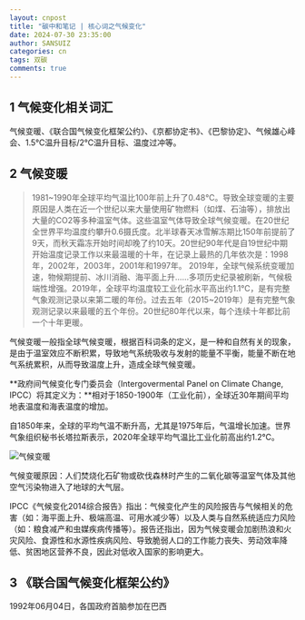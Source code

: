 ```yaml
---
layout: cnpost
title: "碳中和笔记 | 核心词之气候变化"
date: 2024-07-30 23:35:00
author: SANSUIZ
categories: cn
tags: 双碳
comments: true
---
```


## 1 气候变化相关词汇

气候变暖、《联合国气候变化框架公约》、《京都协定书》、《巴黎协定》、气候雄心峰会、1.5℃温升目标/2℃温升目标、温度过冲等。

## 2 气候变暖

> 1981~1990年全球平均气温比100年前上升了0.48℃。导致全球变暖的主要原因是人类在近一个世纪以来大量使用矿物燃料（如煤、石油等），排放出大量的CO2等多种温室气体。这些温室气体导致全球气候变暖。在20世纪全世界平均温度约攀升0.6摄氏度。北半球春天冰雪解冻期比150年前提前了9天，而秋天霜冻开始时间却晚了约10天。20世纪90年代是自19世纪中期开始温度记录工作以来最温暖的十年，在记录上最热的几年依次是：1998年，2002年，2003年，2001年和1997年。
> 2019年，全球气候系统变暖加速，物候期提前、冰川消融、海平面上升……多项历史纪录被刷新，气候极端性增强。2019年，全球平均温度较工业化前水平高出约1.1℃，是有完整气象观测记录以来第二暖的年份。过去五年（2015~2019年）是有完整气象观测记录以来最暖的五个年份。20世纪80年代以来，每个连续十年都比前一个十年更暖。

气候变暖一般指全球气候变暖，根据百科词条的定义，是一种和自然有关的现象，是由于温室效应不断积累，导致地气系统吸收与发射的能量不平衡，能量不断在地气系统累积，从而导致温度上升，造成全球气候变暖。

**政府间气候变化专门委员会（Intergovermental Panel on Climate Change, IPCC）将其定义为：**相对于1850-1900年（工业化前），全球近30年期间平均地表温度和海表温度的增加。

自1850年来，全球的平均气温不断升高，尤其是1975年后，气温增长加速。世界气象组织秘书长塔拉斯表示，2020年全球平均气温比工业化前高出约1.2℃。

![气候变暖](https://bkimg.cdn.bcebos.com/pic/10dfa9ec8a13632762d0f93b95c5b7ec08fa513d692b?x-bce-process=image/format,f_auto/watermark,image_d2F0ZXIvYmFpa2UyNzI,g_7,xp_5,yp_5,P_20/resize,m_lfit,limit_1,h_1080)

气候变暖原因：人们焚烧化石矿物或砍伐森林时产生的二氧化碳等温室气体及其他空气污染物进入了地球的大气层。

IPCC《气候变化2014综合报告》指出：气候变化产生的风险报告与气候相关的危害（如：海平面上升、极端高温、可用水减少等）以及人类与自然系统适应力风险（如：粮食减产和虫媒疾病传播等）。报告还指出，因为气候变暖会加剧热浪和火灾风险、食源性和水源性疾病风险、导致脆弱人口的工作能力丧失、劳动效率降低、贫困地区营养不良，因此对低收入国家的影响更大。

## 3 《联合国气候变化框架公约》

1992年06月04日，各国政府首脑参加在巴西